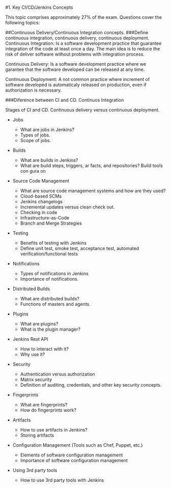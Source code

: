 #1. Key CI/CD/Jenkins Concepts

This topic comprises approximately 27% of the exam. Questions cover the following topics:

##Continuous Delivery/Continuous Integration concepts.
###Define continuous integration, continuous delivery, continuous deployment.
Continuous Integration:
Is a software development practice that guarantee integration of the code at least once a day. The main idea is to reduce the risk of deliver software without problems with integration process.

Continuous Delivery:
Is a software development practice where we garantee that the software developed can be released at any time.

Continuous Deployment:
A not common practice where increment of software developed is automaticaly released on production, even if authorization is necessary.

###Diference between CI and CD.
Continuos Integration 




Stages of CI and CD.
Continuous delivery versus continuous deployment.

* Jobs
	* What are jobs in Jenkins?
	* Types of jobs.
	* Scope of jobs.

* Builds
	* What are builds in Jenkins?
	* What are build steps, triggers, ar facts, and repositories?  Build tools con gura on

* Source Code Management
	* What are source code management systems and how are they used?
 	* Cloud-based SCMs
 	* Jenkins changelogs
 	* Incremental updates versus clean check out.
 	* Checking in code
 	* Infrastructure-as-Code
 	* Branch and Merge Strategies

* Testing
	* Benefits of testing with Jenkins
	* Define unit test, smoke test, acceptance test, automated verification/functional tests

* Notifications
	* Types of notifications in Jenkins
	* Importance of notifications.

* Distributed Builds
	* What are distributed builds?
	* Functions of masters and agents.

* Plugins
	* What are plugins?
	* What is the plugin manager?
 
* Jenkins Rest API
	* How to interact with it?
	* Why use it?

* Security
	* Authentication versus authorization
	* Matrix security
	* Definition of auditing, credentials, and other key security concepts.

* Fingerprints
	* What are fingerprints?
	* How do fingerprints work?

* Artifacts
	* How to use artifacts in Jenkins?
	* Storing artifacts

* Configuration Management (Tools such as Chef, Puppet, etc.) 
	* Elements of software configuration management
	* Importance of software configuration management

* Using 3rd party tools
	* How to use 3rd party tools with Jenkins
